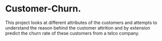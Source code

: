 # Customer-Churn.
This project looks at different attributes of the customers and attempts to understand the reason behind the customer attrition and by extension predict the churn rate of these customers from a telco company.
